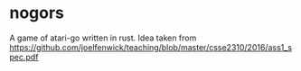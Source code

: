 # nogors

A game of atari-go written in rust. Idea taken from https://github.com/joelfenwick/teaching/blob/master/csse2310/2016/ass1_spec.pdf
